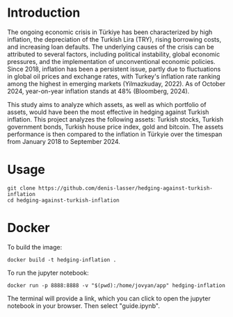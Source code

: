 # Introduction

The ongoing economic crisis in Türkiye has been characterized by high inflation, the depreciation of the Turkish Lira (TRY), rising borrowing costs, and increasing loan defaults. The underlying causes of the crisis can be attributed to several factors, including political instability, global economic pressures, and the implementation of unconventional economic policies. Since 2018, inflation has been a persistent issue, partly due to fluctuations in global oil prices and exchange rates, with Turkey's inflation rate ranking among the highest in emerging markets (Yilmazkuday, 2022). As of October 2024, year-on-year inflation stands at 48% (Bloomberg, 2024).

This study aims to analyze which assets, as well as which portfolio of assets, would have been the most effective in hedging against Turkish inflation. This project analyzes the following assets: Turkish stocks, Turkish government bonds, Turkish house price index, gold and bitcoin. The assets performance is then compared to the inflation in Türkyie over the timespan from January 2018 to September 2024.

# Usage

    git clone https://github.com/denis-lasser/hedging-against-turkish-inflation
    cd hedging-against-turkish-inflation

# Docker

To build the image:

    docker build -t hedging-inflation .

To run the jupyter notebook:

    docker run -p 8888:8888 -v "$(pwd):/home/jovyan/app" hedging-inflation

The terminal will provide a link, which you can click to open the jupyter notebook in your browser. Then select "guide.ipynb".
